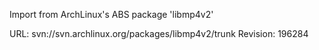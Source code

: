 Import from ArchLinux's ABS package 'libmp4v2'

URL: svn://svn.archlinux.org/packages/libmp4v2/trunk
Revision: 196284
